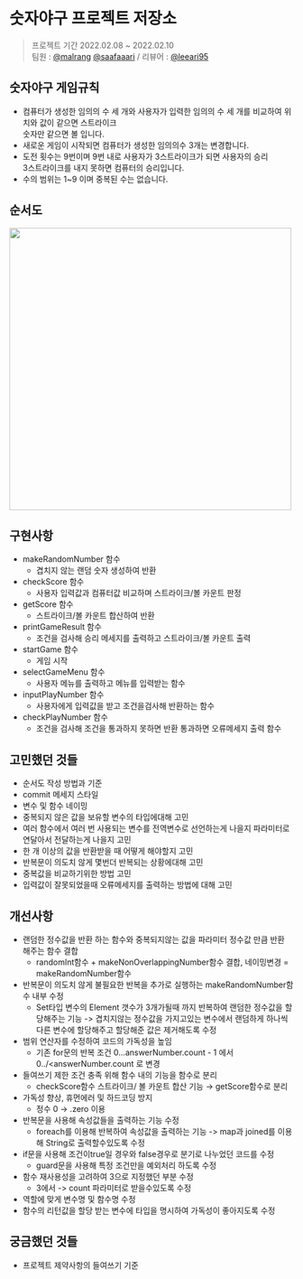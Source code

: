 # 숫자야구 프로젝트 저장소
> 프로젝트 기간 2022.02.08 ~ 2022.02.10 <br/>
팀원 : [@malrang](https://github.com/kinggoguma) [@saafaaari](https://github.com/saafaaari)  / 리뷰어 : [@leeari95](https://github.com/leeari95)

## 숫자야구 게임규칙

* 컴퓨터가 생성한 임의의 수 세 개와 사용자가 입력한 임의의 수 세 개를 비교하여 위치와 값이 같으면 스트라이크<br/> 숫자만 같으면 볼 입니다.
* 새로운 게임이 시작되면 컴퓨터가 생성한 임의의수 3개는 변경합니다.
* 도전 횟수는 9번이며 9번 내로 사용자가 3스트라이크가 되면 사용자의 승리<br/> 3스트라이크를 내지 못하면 컴퓨터의 승리입니다.
* 수의 범위는 1~9 이며 중복된 수는 없습니다.

## 순서도
<img src = "https://user-images.githubusercontent.com/91936941/153625713-897ce5db-4f89-43be-a6a8-9d88baaa180b.png" width="500px">

## 구현사항
- makeRandomNumber 함수
    - 겹치지 않는 랜덤 숫자 생성하여 반환
- checkScore 함수
    - 사용자 입력값과 컴퓨터값 비교하며 스트라이크/볼 카운트 판정
- getScore 함수
    - 스트라이크/볼 카운트 합산하여 반환
- printGameResult 함수
    - 조건을 검사해 승리 메세지를 출력하고 스트라이크/볼 카운트 출력
- startGame 함수
    - 게임 시작
- selectGameMenu 함수
    - 사용자 메뉴를 출력하고 메뉴를 입력받는 함수
- inputPlayNumber 함수
    - 사용자에게 입력값을 받고 조건을검사해 반환하는 함수
- checkPlayNumber 함수
    - 조건을 검사해 조건을 통과하지 못하면 반환 통과하면 오류메세지 출력 함수
    
## 고민했던 것들
- 순서도 작성 방법과 기준
- commit 메세지 스타일
- 변수 및 함수 네이밍
- 중복되지 않은 값을 보유할 변수의 타입에대해 고민
- 여러 함수에서 여러 번 사용되는 변수를 전역변수로 선언하는게 나을지 파라미터로 연달아서 전달하는게 나을지 고민
- 한 개 이상의 값을 반환받을 때 어떻게 해야할지 고민
- 반복문이 의도치 않게 몇번더 반복되는 상황에대해 고민
- 중복값을 비교하기위한 방법 고민
- 입력값이 잘못되었을때 오류메세지를 출력하는 방법에 대해 고민

## 개선사항
- 랜덤한 정수값을 반환 하는 함수와 중복되지않는 값을 파라미터 정수값 만큼 반환 해주는 함수 결합
    - randomInt함수 + makeNonOverlappingNumber함수 결합, 네이밍변경 = makeRandomNumber함수
- 반복문이 의도치 않게 불필요한 반복을 추가로 실행하는 makeRandomNumber함수 내부 수정
    - Set타입 변수의 Element 갯수가 3개가될때 까지 반복하여 랜덤한 정수값을 할당해주는 기능 
      -> 겹치지않는 정수값을 가지고있는 변수에서 랜덤하게 하나씩 다른 변수에 할당해주고 할당해준 값은 제거해도록 수정
- 범위 연산자를 수정하여 코드의 가독성을 높임
    - 기존 for문의 반복 조건 0...answerNumber.count - 1 에서 0../<answerNumber.count 로 변경  
- 들여쓰기 제한 조건 충족 위해 함수 내의 기능을 함수로 분리
    - checkScore함수 스트라이크/ 볼 카운트 합산 기능 → getScore함수로 분리
- 가독성 향상, 휴먼에러 및 하드코딩 방지
    - 정수 0 → .zero 이용
- 반복문을 사용해 속성값들을 출력하는 기능 수정
    - foreach를 이용해 반복하여 속성값을 출력하는 기능 -> map과 joined를 이용해 String로 출력할수있도록 수정
- if문을 사용해 조건이true일 경우와 false경우로 분기로 나누었던 코드를 수정
    - guard문을 사용해 특정 조건만을 예외처리 하도록 수정
- 함수 재사용성을 고려하여 3으로 지정했던 부분 수정
    - 3에서 -> count 파라미터로 받을수있도록 수정
- 역할에 맞게 변수명 및 함수명 수정
- 함수의 리턴값을 할당 받는 변수에 타입을 명시하여 가독성이 좋아지도록 수정

## 궁금했던 것들
- 프로젝트 제약사항의 들여쓰기 기준

